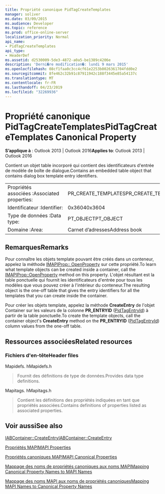 ```yaml
---
title: Propriété canonique PidTagCreateTemplates
manager: soliver
ms.date: 03/09/2015
ms.audience: Developer
ms.topic: reference
ms.prod: office-online-server
localization_priority: Normal
api_name:
- PidTagCreateTemplates
api_type:
- HeaderDef
ms.assetid: d2530009-5de3-4872-a0a5-be1389c4206e
description: 'Derni�re modification�: lundi 9 mars 2015'
ms.openlocfilehash: 08cf1faa0c3cc4cf61e2253b0026361704fdd0e2
ms.sourcegitcommit: 8fe462c32b91c87911942c188f3445e85a54137c
ms.translationtype: MT
ms.contentlocale: fr-FR
ms.lasthandoff: 04/23/2019
ms.locfileid: "32269936"
---
```

# <a name="pidtagcreatetemplates-canonical-property"></a><span data-ttu-id="88e60-103">Propriété canonique PidTagCreateTemplates</span><span class="sxs-lookup"><span data-stu-id="88e60-103">PidTagCreateTemplates Canonical Property</span></span>

  
  
<span data-ttu-id="88e60-104">**S’applique à** : Outlook 2013 | Outlook 2016</span><span class="sxs-lookup"><span data-stu-id="88e60-104">**Applies to**: Outlook 2013 | Outlook 2016</span></span> 
  
<span data-ttu-id="88e60-105">Contient un objet table incorporé qui contient des identificateurs d'entrée de modèle de boîte de dialogue.</span><span class="sxs-lookup"><span data-stu-id="88e60-105">Contains an embedded table object that contains dialog box template entry identifiers.</span></span> 
  
|||
|:-----|:-----|
|<span data-ttu-id="88e60-106">Propriétés associées :</span><span class="sxs-lookup"><span data-stu-id="88e60-106">Associated properties:</span></span>  <br/> |<span data-ttu-id="88e60-107">PR_CREATE_TEMPLATES</span><span class="sxs-lookup"><span data-stu-id="88e60-107">PR_CREATE_TEMPLATES</span></span>  <br/> |
|<span data-ttu-id="88e60-108">Identificateur :</span><span class="sxs-lookup"><span data-stu-id="88e60-108">Identifier:</span></span>  <br/> |<span data-ttu-id="88e60-109">0x3604</span><span class="sxs-lookup"><span data-stu-id="88e60-109">0x3604</span></span>  <br/> |
|<span data-ttu-id="88e60-110">Type de données :</span><span class="sxs-lookup"><span data-stu-id="88e60-110">Data type:</span></span>  <br/> |<span data-ttu-id="88e60-111">PT_OBJECT</span><span class="sxs-lookup"><span data-stu-id="88e60-111">PT_OBJECT</span></span>  <br/> |
|<span data-ttu-id="88e60-112">Domaine :</span><span class="sxs-lookup"><span data-stu-id="88e60-112">Area:</span></span>  <br/> |<span data-ttu-id="88e60-113">Carnet d’adresses</span><span class="sxs-lookup"><span data-stu-id="88e60-113">Address book</span></span>  <br/> |
   
## <a name="remarks"></a><span data-ttu-id="88e60-114">Remarques</span><span class="sxs-lookup"><span data-stu-id="88e60-114">Remarks</span></span>

<span data-ttu-id="88e60-115">Pour connaître les objets template pouvant être créés dans un conteneur, appelez la méthode [IMAPIProp:: OpenProperty](imapiprop-openproperty.md) sur cette propriété.</span><span class="sxs-lookup"><span data-stu-id="88e60-115">To learn what template objects can be created inside a container, call the [IMAPIProp::OpenProperty](imapiprop-openproperty.md) method on this property.</span></span> <span data-ttu-id="88e60-116">L'objet résultant est la table ponctuelle qui fournit les identificateurs d'entrée pour tous les modèles que vous pouvez créer à l'intérieur du conteneur.</span><span class="sxs-lookup"><span data-stu-id="88e60-116">The resulting object is the one-off table that gives the entry identifiers for all the templates that you can create inside the container.</span></span> 
  
<span data-ttu-id="88e60-117">Pour créer les objets template, appelez la méthode **CreateEntry** de l'objet Container sur les valeurs de la colonne **PR_ENTRYID** ([PidTagEntryId](pidtagentryid-canonical-property.md)) à partir de la table ponctuelle.</span><span class="sxs-lookup"><span data-stu-id="88e60-117">To create the template objects, call the container object's **CreateEntry** method on the **PR_ENTRYID** ([PidTagEntryId](pidtagentryid-canonical-property.md)) column values from the one-off table.</span></span>
  
## <a name="related-resources"></a><span data-ttu-id="88e60-118">Ressources associées</span><span class="sxs-lookup"><span data-stu-id="88e60-118">Related resources</span></span>

### <a name="header-files"></a><span data-ttu-id="88e60-119">Fichiers d'en-tête</span><span class="sxs-lookup"><span data-stu-id="88e60-119">Header files</span></span>

<span data-ttu-id="88e60-120">Mapidefs. h</span><span class="sxs-lookup"><span data-stu-id="88e60-120">Mapidefs.h</span></span>
  
> <span data-ttu-id="88e60-121">Fournit des définitions de type de données.</span><span class="sxs-lookup"><span data-stu-id="88e60-121">Provides data type definitions.</span></span>
    
<span data-ttu-id="88e60-122">Mapitags. h</span><span class="sxs-lookup"><span data-stu-id="88e60-122">Mapitags.h</span></span>
  
> <span data-ttu-id="88e60-123">Contient les définitions des propriétés indiquées en tant que propriétés associées.</span><span class="sxs-lookup"><span data-stu-id="88e60-123">Contains definitions of properties listed as associated properties.</span></span>
    
## <a name="see-also"></a><span data-ttu-id="88e60-124">Voir aussi</span><span class="sxs-lookup"><span data-stu-id="88e60-124">See also</span></span>



[<span data-ttu-id="88e60-125">IABContainer::CreateEntry</span><span class="sxs-lookup"><span data-stu-id="88e60-125">IABContainer::CreateEntry</span></span>](iabcontainer-createentry.md)


[<span data-ttu-id="88e60-126">Propriétés MAPI</span><span class="sxs-lookup"><span data-stu-id="88e60-126">MAPI Properties</span></span>](mapi-properties.md)
  
[<span data-ttu-id="88e60-127">Propriétés canoniques MAPI</span><span class="sxs-lookup"><span data-stu-id="88e60-127">MAPI Canonical Properties</span></span>](mapi-canonical-properties.md)
  
[<span data-ttu-id="88e60-128">Mappage des noms de propriétés canoniques aux noms MAPI</span><span class="sxs-lookup"><span data-stu-id="88e60-128">Mapping Canonical Property Names to MAPI Names</span></span>](mapping-canonical-property-names-to-mapi-names.md)
  
[<span data-ttu-id="88e60-129">Mappage des noms MAPI aux noms de propriétés canoniques</span><span class="sxs-lookup"><span data-stu-id="88e60-129">Mapping MAPI Names to Canonical Property Names</span></span>](mapping-mapi-names-to-canonical-property-names.md)

